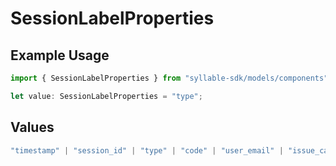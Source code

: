# SessionLabelProperties

## Example Usage

```typescript
import { SessionLabelProperties } from "syllable-sdk/models/components";

let value: SessionLabelProperties = "type";
```

## Values

```typescript
"timestamp" | "session_id" | "type" | "code" | "user_email" | "issue_categories" | "session_id_list"
```